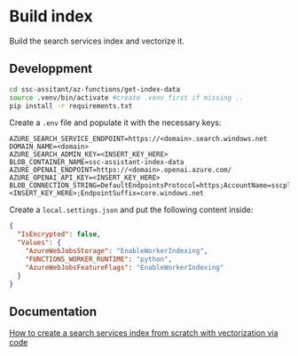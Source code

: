 # Build index

Build the search services index and vectorize it.

## Developpment

```bash
cd ssc-assitant/az-functions/get-index-data
source .venv/bin/activate #create .venv first if missing ..
pip install -r requirements.txt 
```

Create a `.env` file and populate it with the necessary keys: 

```
AZURE_SEARCH_SERVICE_ENDPOINT=https://<domain>.search.windows.net
DOMAIN_NAME=<domain>
AZURE_SEARCH_ADMIN_KEY=<INSERT_KEY_HERE>
BLOB_CONTAINER_NAME=ssc-assistant-index-data
AZURE_OPENAI_ENDPOINT=https://<domain>.openai.azure.com/
AZURE_OPENAI_API_KEY=<INSERT_KEY_HERE>
BLOB_CONNECTION_STRING=DefaultEndpointsProtocol=https;AccountName=sscplusdatastorage;AccountKey=<INSERT_KEY_HERE>;EndpointSuffix=core.windows.net
```

Create a `local.settings.json` and put the following content inside: 

```json
{
  "IsEncrypted": false,
  "Values": {
    "AzureWebJobsStorage": "EnableWorkerIndexing",
    "FUNCTIONS_WORKER_RUNTIME": "python",
    "AzureWebJobsFeatureFlags": "EnableWorkerIndexing"
  }
}
```

## Documentation

[How to create a search services index from scratch with vectorization via code](https://github.com/Azure/azure-search-vector-samples/blob/main/demo-python/code/azure-search-integrated-vectorization-sample.ipynb)